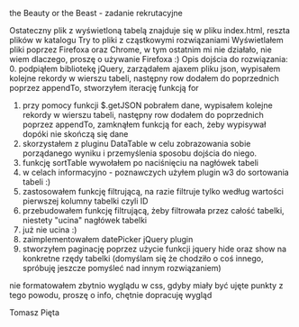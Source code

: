 the Beauty or the Beast - zadanie rekrutacyjne

Ostateczny plik z wyświetloną tabelą znajduje się w pliku index.html, reszta plików w katalogu Try to pliki z cząstkowymi rozwiązaniami
Wyświetlałem pliki poprzez Firefoxa oraz Chrome, w tym ostatnim mi nie działało, nie wiem dlaczego, proszę o używanie Firefoxa :)
Opis dojścia do rozwiązania:
0. podpiąłem bibliotekę jQuery, zarządałem ajaxem pliku json, wypisałem kolejne rekordy w wierszu tabeli, następny row dodałem do poprzednich poprzez appendTo, stworzyłem iterację funkcją for
1. przy pomocy funkcji $.getJSON pobrałem dane, wypisałem kolejne rekordy w wierszu tabeli, następny row dodałem do poprzednich poprzez appendTo, zamknąłem funkcją for each, żeby wypisywał dopóki nie skończą się dane
2. skorzystałem z pluginu DataTable w celu zobrazowania sobie porządanego wyniku i przemyślenia sposobu dojścia do niego.
3. funkcję sortTable wywołałem po naciśnięciu na nagłówek tabeli
4. w celach informacyjno - poznawczych użyłem plugin w3 do sortowania tabeli :)
5. zastosowałem funkcję filtrującą, na razie filtruje tylko według wartości pierwszej kolumny tabelki czyli ID
6. przebudowałem funkcję filtrującą, żeby filtrowała przez całość tabelki, niestety "ucina" nagłówek tabelki
7. już nie ucina :)
8. zaimplementowałem datePicker jQuery plugin
9. stworzyłem paginację poprzez użycie funkcji jquery hide oraz show na konkretne rzędy tabelki (domyślam się że chodziło o coś innego, spróbuję jeszcze pomyśleć nad innym rozwiązaniem)

nie formatowałem zbytnio wyglądu w css, gdyby miały być ujęte punkty z tego powodu, proszę o info, chętnie dopracuję wygląd

Tomasz Pięta

